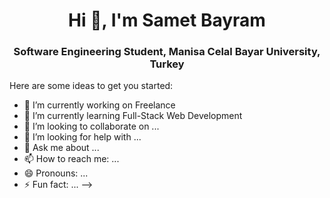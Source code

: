 <h1 align="center">Hi 👋, I'm Samet Bayram</h1>
<h3 align="center">Software Engineering Student, Manisa Celal Bayar University, Turkey</h3>


Here are some ideas to get you started:

- 🔭 I’m currently working on Freelance
- 🌱 I’m currently learning Full-Stack Web Development
- 👯 I’m looking to collaborate on ...
- 🤔 I’m looking for help with ...
- 💬 Ask me about ...
- 📫 How to reach me: ...
- 😄 Pronouns: ...
- ⚡ Fun fact: ...
-->
